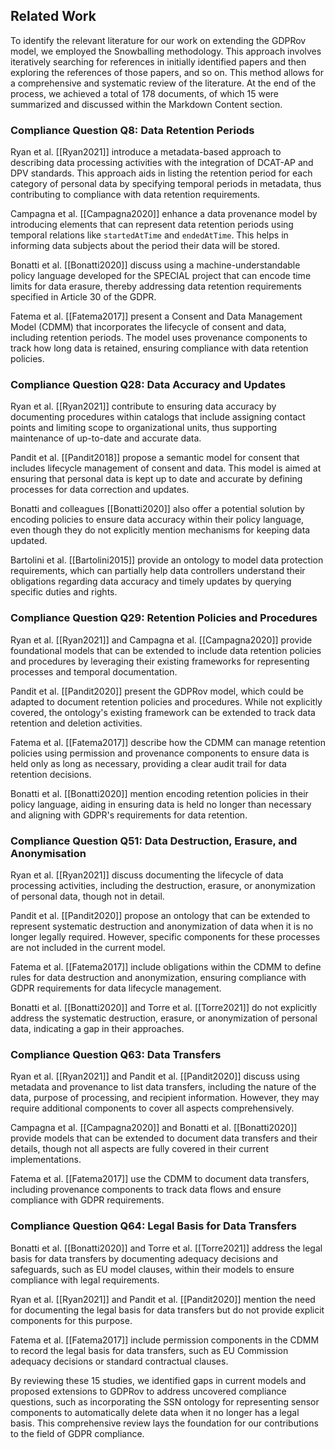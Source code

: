## Related Work

To identify the relevant literature for our work on extending the GDPRov model, we employed the Snowballing methodology. This approach involves iteratively searching for references in initially identified papers and then exploring the references of those papers, and so on. This method allows for a comprehensive and systematic review of the literature. At the end of the process, we achieved a total of 178 documents, of which 15 were summarized and discussed within the Markdown Content section.

### Compliance Question Q8: Data Retention Periods

Ryan et al. [[Ryan2021]] introduce a metadata-based approach to describing data processing activities with the integration of DCAT-AP and DPV standards. This approach aids in listing the retention period for each category of personal data by specifying temporal periods in metadata, thus contributing to compliance with data retention requirements.

Campagna et al. [[Campagna2020]] enhance a data provenance model by introducing elements that can represent data retention periods using temporal relations like `startedAtTime` and `endedAtTime`. This helps in informing data subjects about the period their data will be stored.

Bonatti et al. [[Bonatti2020]] discuss using a machine-understandable policy language developed for the SPECIAL project that can encode time limits for data erasure, thereby addressing data retention requirements specified in Article 30 of the GDPR.

Fatema et al. [[Fatema2017]] present a Consent and Data Management Model (CDMM) that incorporates the lifecycle of consent and data, including retention periods. The model uses provenance components to track how long data is retained, ensuring compliance with data retention policies.

### Compliance Question Q28: Data Accuracy and Updates

Ryan et al. [[Ryan2021]] contribute to ensuring data accuracy by documenting procedures within catalogs that include assigning contact points and limiting scope to organizational units, thus supporting maintenance of up-to-date and accurate data.

Pandit et al. [[Pandit2018]] propose a semantic model for consent that includes lifecycle management of consent and data. This model is aimed at ensuring that personal data is kept up to date and accurate by defining processes for data correction and updates.

Bonatti and colleagues [[Bonatti2020]] also offer a potential solution by encoding policies to ensure data accuracy within their policy language, even though they do not explicitly mention mechanisms for keeping data updated.

Bartolini et al. [[Bartolini2015]] provide an ontology to model data protection requirements, which can partially help data controllers understand their obligations regarding data accuracy and timely updates by querying specific duties and rights.

### Compliance Question Q29: Retention Policies and Procedures

Ryan et al. [[Ryan2021]] and Campagna et al. [[Campagna2020]] provide foundational models that can be extended to include data retention policies and procedures by leveraging their existing frameworks for representing processes and temporal documentation.

Pandit et al. [[Pandit2020]] present the GDPRov model, which could be adapted to document retention policies and procedures. While not explicitly covered, the ontology's existing framework can be extended to track data retention and deletion activities.

Fatema et al. [[Fatema2017]] describe how the CDMM can manage retention policies using permission and provenance components to ensure data is held only as long as necessary, providing a clear audit trail for data retention decisions.

Bonatti et al. [[Bonatti2020]] mention encoding retention policies in their policy language, aiding in ensuring data is held no longer than necessary and aligning with GDPR's requirements for data retention.

### Compliance Question Q51: Data Destruction, Erasure, and Anonymisation

Ryan et al. [[Ryan2021]] discuss documenting the lifecycle of data processing activities, including the destruction, erasure, or anonymization of personal data, though not in detail.

Pandit et al. [[Pandit2020]] propose an ontology that can be extended to represent systematic destruction and anonymization of data when it is no longer legally required. However, specific components for these processes are not included in the current model.

Fatema et al. [[Fatema2017]] include obligations within the CDMM to define rules for data destruction and anonymization, ensuring compliance with GDPR requirements for data lifecycle management.

Bonatti et al. [[Bonatti2020]] and Torre et al. [[Torre2021]] do not explicitly address the systematic destruction, erasure, or anonymization of personal data, indicating a gap in their approaches.

### Compliance Question Q63: Data Transfers

Ryan et al. [[Ryan2021]] and Pandit et al. [[Pandit2020]] discuss using metadata and provenance to list data transfers, including the nature of the data, purpose of processing, and recipient information. However, they may require additional components to cover all aspects comprehensively.

Campagna et al. [[Campagna2020]] and Bonatti et al. [[Bonatti2020]] provide models that can be extended to document data transfers and their details, though not all aspects are fully covered in their current implementations.

Fatema et al. [[Fatema2017]] use the CDMM to document data transfers, including provenance components to track data flows and ensure compliance with GDPR requirements.

### Compliance Question Q64: Legal Basis for Data Transfers

Bonatti et al. [[Bonatti2020]] and Torre et al. [[Torre2021]] address the legal basis for data transfers by documenting adequacy decisions and safeguards, such as EU model clauses, within their models to ensure compliance with legal requirements.

Ryan et al. [[Ryan2021]] and Pandit et al. [[Pandit2020]] mention the need for documenting the legal basis for data transfers but do not provide explicit components for this purpose.

Fatema et al. [[Fatema2017]] include permission components in the CDMM to record the legal basis for data transfers, such as EU Commission adequacy decisions or standard contractual clauses.

By reviewing these 15 studies, we identified gaps in current models and proposed extensions to GDPRov to address uncovered compliance questions, such as incorporating the SSN ontology for representing sensor components to automatically delete data when it no longer has a legal basis. This comprehensive review lays the foundation for our contributions to the field of GDPR compliance.